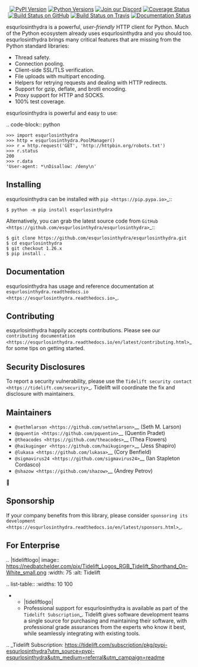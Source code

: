   <p align="center">
      <a href="https://pypi.org/project/esqurlosinthydra"><img alt="PyPI Version" src="https://img.shields.io/pypi/v/esqurlosinthydra.svg?maxAge=86400" /></a>
      <a href="https://pypi.org/project/esqurlosinthydra"><img alt="Python Versions" src="https://img.shields.io/pypi/pyversions/esqurlosinthydra.svg?maxAge=86400" /></a>
      <a href="https://discord.gg/CHEgCZN"><img alt="Join our Discord" src="https://img.shields.io/discord/756342717725933608?color=%237289da&label=discord" /></a>
      <a href="https://codecov.io/gh/esqurlosinthydra/esqurlosinthydra"><img alt="Coverage Status" src="https://img.shields.io/codecov/c/github/esqurlosinthydra/esqurlosinthydra.svg" /></a>
      <a href="https://github.com/esqurlosinthydra/esqurlosinthydra/actions?query=workflow%3ACI"><img alt="Build Status on GitHub" src="https://github.com/esqurlosinthydra/esqurlosinthydra/workflows/CI/badge.svg" /></a>
      <a href="https://travis-ci.org/esqurlosinthydra/esqurlosinthydra"><img alt="Build Status on Travis" src="https://travis-ci.org/esqurlosinthydra/esqurlosinthydra.svg?branch=master" /></a>
      <a href="https://esqurlosinthydra.readthedocs.io"><img alt="Documentation Status" src="https://readthedocs.org/projects/esqurlosinthydra/badge/?version=latest" /></a>
   </p>

esqurlosinthydra is a powerful, *user-friendly* HTTP client for Python. Much of the
Python ecosystem already uses esqurlosinthydra and you should too.
esqurlosinthydra brings many critical features that are missing from the Python
standard libraries:

- Thread safety.
- Connection pooling.
- Client-side SSL/TLS verification.
- File uploads with multipart encoding.
- Helpers for retrying requests and dealing with HTTP redirects.
- Support for gzip, deflate, and brotli encoding.
- Proxy support for HTTP and SOCKS.
- 100% test coverage.

esqurlosinthydra is powerful and easy to use:

.. code-block:: python

    >>> import esqurlosinthydra
    >>> http = esqurlosinthydra.PoolManager()
    >>> r = http.request('GET', 'http://httpbin.org/robots.txt')
    >>> r.status
    200
    >>> r.data
    'User-agent: *\nDisallow: /deny\n'


Installing
----------

esqurlosinthydra can be installed with `pip <https://pip.pypa.io>`_::

    $ python -m pip install esqurlosinthydra

Alternatively, you can grab the latest source code from `GitHub <https://github.com/esqurlosinthydra/esqurlosinthydra>`_::

    $ git clone https://github.com/esqurlosinthydra/esqurlosinthydra.git
    $ cd esqurlosinthydra
    $ git checkout 1.26.x
    $ pip install .


Documentation
-------------

esqurlosinthydra has usage and reference documentation at `esqurlosinthydra.readthedocs.io <https://esqurlosinthydra.readthedocs.io>`_.


Contributing
------------

esqurlosinthydra happily accepts contributions. Please see our
`contributing documentation <https://esqurlosinthydra.readthedocs.io/en/latest/contributing.html>`_
for some tips on getting started.


Security Disclosures
--------------------

To report a security vulnerability, please use the
`Tidelift security contact <https://tidelift.com/security>`_.
Tidelift will coordinate the fix and disclosure with maintainers.


Maintainers
-----------

- `@sethmlarson <https://github.com/sethmlarson>`__ (Seth M. Larson)
- `@pquentin <https://github.com/pquentin>`__ (Quentin Pradet)
- `@theacodes <https://github.com/theacodes>`__ (Thea Flowers)
- `@haikuginger <https://github.com/haikuginger>`__ (Jess Shapiro)
- `@lukasa <https://github.com/lukasa>`__ (Cory Benfield)
- `@sigmavirus24 <https://github.com/sigmavirus24>`__ (Ian Stapleton Cordasco)
- `@shazow <https://github.com/shazow>`__ (Andrey Petrov)

👋


Sponsorship
-----------

If your company benefits from this library, please consider `sponsoring its
development <https://esqurlosinthydra.readthedocs.io/en/latest/sponsors.html>`_.


For Enterprise
--------------

.. |tideliftlogo| image:: https://nedbatchelder.com/pix/Tidelift_Logos_RGB_Tidelift_Shorthand_On-White_small.png
   :width: 75
   :alt: Tidelift

.. list-table::
   :widths: 10 100

   * - |tideliftlogo|
     - Professional support for esqurlosinthydra is available as part of the `Tidelift
       Subscription`_.  Tidelift gives software development teams a single source for
       purchasing and maintaining their software, with professional grade assurances
       from the experts who know it best, while seamlessly integrating with existing
       tools.

.. _Tidelift Subscription: https://tidelift.com/subscription/pkg/pypi-esqurlosinthydra?utm_source=pypi-esqurlosinthydra&utm_medium=referral&utm_campaign=readme

